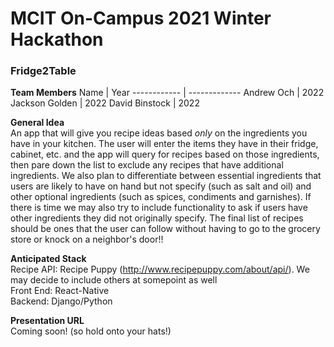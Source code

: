# MCIT On-Campus 2021 Winter Hackathon
### Fridge2Table

**Team Members** 
Name | Year
------------ | -------------
Andrew Och | 2022
Jackson Golden | 2022
David Binstock | 2022


**General Idea** <br />
An app that will give you recipe ideas based *only* on the ingredients you have in your kitchen. The user will enter the items they have in their
fridge, cabinet, etc. and the app will query for recipes based on those ingredients, then pare down the list to exclude any recipes that have additional ingredients. We also plan to differentiate between essential ingredients that users are likely to have on hand but not specify (such as salt and oil) and other optional ingredients (such as spices, condiments and garnishes). If there is time we may also try to include functionality to ask if users have other ingredients they did not originally specify. The final list of recipes should be ones that the user can follow without having to go to the grocery store or knock on a neighbor's door!!

**Anticipated Stack** <br /> 
Recipe API: Recipe Puppy (http://www.recipepuppy.com/about/api/). We may decide to include others at somepoint as well <br /> 
Front End: React-Native <br /> 
Backend: Django/Python <br /> 

**Presentation URL** <br />
Coming soon! (so hold onto your hats!)
